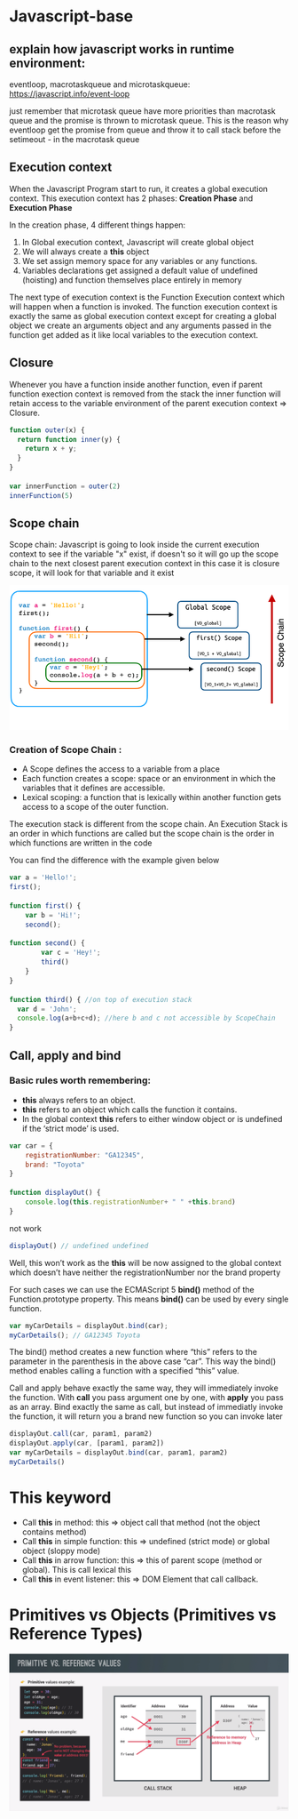 # Javascript-base

## explain how javascript works in runtime environment:
eventloop, macrotaskqueue and microtaskqueue: https://javascript.info/event-loop

just remember that microtask queue have more priorities than macrotask queue
and the promise is thrown to microtask queue. This is the reason why eventloop get the promise from queue and throw it to call stack before the setimeout - in the macrotask queue

## Execution context

When the Javascript Program start to run, it creates a global execution context. This execution context has 2 phases: **Creation Phase** and **Execution Phase**

In the creation phase, 4 different things happen:

1. In Global execution context, Javascript will create global object
2. We will always create a **this** object
3. We set assign memory space for any variables or any functions.
4. Variables declarations get assigned a default value of undefined (hoisting) and function themselves place entirely in memory

The next type of execution context is the Function Execution context which will happen when a function is invoked. The function execution context is exactly the same as global execution context except for creating a global object we create an arguments object and any arguments passed in the function get added as it like local variables to the execution context.

## Closure

Whenever you have a function inside another function, even if parent function exection context is removed from the stack the inner function will retain access to the variable environment of the parent execution context => Closure.

```javascript
function outer(x) {
  return function inner(y) {
    return x + y;
  }
}

var innerFunction = outer(2)
innerFunction(5)
```

## Scope chain

Scope chain: Javascript is going to look inside the current execution context to see if the variable "x" exist, if doesn't so it will go up the scope chain to the next closest parent execution context in this case it is closure scope, it will look for that variable and it exist

![image](/scope_chain.png)

### Creation of Scope Chain :

- A Scope defines the access to a variable from a place
- Each function creates a scope: space or an environment in which the variables that it defines are accessible.
- Lexical scoping: a function that is lexically within another function gets access to a scope of the outer function.

The execution stack is different from the scope chain. An Execution Stack is an order in which functions are called but the scope chain is the order in which functions are written in the code

You can find the difference with the example given below
```javascript
var a = 'Hello!';
first();

function first() {
    var b = 'Hi!';
    second();

function second() {
        var c = 'Hey!';
        third()
    }
}

function third() { //on top of execution stack
  var d = 'John';
  console.log(a+b+c+d); //here b and c not accessible by ScopeChain        
}
```

## Call, apply and bind

### Basic rules worth remembering:

- **this** always refers to an object.
- **this** refers to an object which calls the function it contains.
- In the global context **this** refers to either window object or is undefined if the ‘strict mode’ is used.

```javascript
var car = { 
    registrationNumber: "GA12345",
    brand: "Toyota"
}

function displayOut() {
    console.log(this.registrationNumber+ " " +this.brand)
}
```

not work
```javascript
displayOut() // undefined undefined
```

Well, this won’t work as the **this** will be now assigned to the global context which doesn’t have neither the registrationNumber nor the brand property

For such cases we can use the ECMAScript 5 **bind()** method of the Function.prototype property. This means **bind()** can be used by every single function.
```javascript
var myCarDetails = displayOut.bind(car); 
myCarDetails(); // GA12345 Toyota
```

The bind() method creates a new function where “this” refers to the parameter in the parenthesis in the above case “car”. This way the bind() method enables calling a function with a specified “this” value.

Call and apply behave exactly the same way, they will immediately invoke the function. With **call** you pass argument one by one, with **apply** you pass as an array.
Bind exactly the same as call, but instead of immediatly invoke the function, it will return you a brand new function so you can invoke later

```javascript
displayOut.call(car, param1, param2)
displayOut.apply(car, [param1, param2])
var myCarDetails = displayOut.bind(car, param1, param2)
myCarDetails()
```
# This keyword

- Call **this** in method: this => object call that method (not the object contains method)
- Call **this** in simple function: this => undefined (strict mode) or global object (sloppy mode)
- Call **this** in arrow function: this => this of parent scope (method or global). This is call lexical this
- Call **this** in event listener: this => DOM Element that call callback.

# Primitives vs Objects (Primitives vs Reference Types)

![image](/primitive_reference.png)